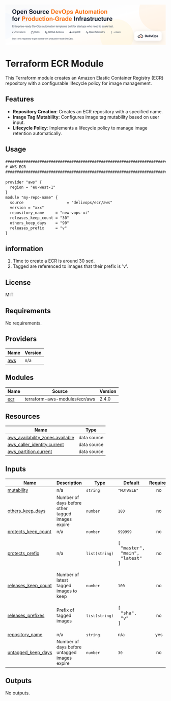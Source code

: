 [![DelivOps banner](https://raw.githubusercontent.com/delivops/.github/main/images/banner.png?raw=true)](https://delivops.com)

# Terraform ECR Module

This Terraform module creates an Amazon Elastic Container Registry (ECR) repository with a configurable lifecycle policy for image management.

## Features

- **Repository Creation**: Creates an ECR repository with a specified name.
- **Image Tag Mutability**: Configures image tag mutability based on user input.
- **Lifecycle Policy**: Implements a lifecycle policy to manage image retention automatically.

## Usage

```hcl
################################################################################
# AWS ECR
################################################################################

provider "aws" {
  region = "eu-west-1"
}
module "my-repo-name" {
  source                   = "delivops/ecr/aws"
  version = "xxx"
  repository_name     = "new-vops-ui"
  releases_keep_count = "30"
  others_keep_days    = "90"
  releases_prefix     = "v"
}
```

## information

1. Time to create a ECR is around 30 sed.
2. Tagged are referenced to images that their prefix is 'v'.

## License

MIT

<!-- BEGIN_TF_DOCS -->
## Requirements

No requirements.

## Providers

| Name | Version |
|------|---------|
| <a name="provider_aws"></a> [aws](#provider\_aws) | n/a |

## Modules

| Name | Source | Version |
|------|--------|---------|
| <a name="module_ecr"></a> [ecr](#module\_ecr) | terraform-aws-modules/ecr/aws | 2.4.0 |

## Resources

| Name | Type |
|------|------|
| [aws_availability_zones.available](https://registry.terraform.io/providers/hashicorp/aws/latest/docs/data-sources/availability_zones) | data source |
| [aws_caller_identity.current](https://registry.terraform.io/providers/hashicorp/aws/latest/docs/data-sources/caller_identity) | data source |
| [aws_partition.current](https://registry.terraform.io/providers/hashicorp/aws/latest/docs/data-sources/partition) | data source |

## Inputs

| Name | Description | Type | Default | Required |
|------|-------------|------|---------|:--------:|
| <a name="input_mutability"></a> [mutability](#input\_mutability) | n/a | `string` | `"MUTABLE"` | no |
| <a name="input_others_keep_days"></a> [others\_keep\_days](#input\_others\_keep\_days) | Number of days before other tagged images expire | `number` | `180` | no |
| <a name="input_protects_keep_count"></a> [protects\_keep\_count](#input\_protects\_keep\_count) | n/a | `number` | `999999` | no |
| <a name="input_protects_prefix"></a> [protects\_prefix](#input\_protects\_prefix) | n/a | `list(string)` | <pre>[<br/>  "master",<br/>  "main",<br/>  "latest"<br/>]</pre> | no |
| <a name="input_releases_keep_count"></a> [releases\_keep\_count](#input\_releases\_keep\_count) | Number of latest tagged images to keep | `number` | `100` | no |
| <a name="input_releases_prefixes"></a> [releases\_prefixes](#input\_releases\_prefixes) | Prefix of tagged images | `list(string)` | <pre>[<br/>  "sha",<br/>  "v"<br/>]</pre> | no |
| <a name="input_repository_name"></a> [repository\_name](#input\_repository\_name) | n/a | `string` | n/a | yes |
| <a name="input_untagged_keep_days"></a> [untagged\_keep\_days](#input\_untagged\_keep\_days) | Number of days before untagged images expire | `number` | `30` | no |

## Outputs

No outputs.
<!-- END_TF_DOCS -->
